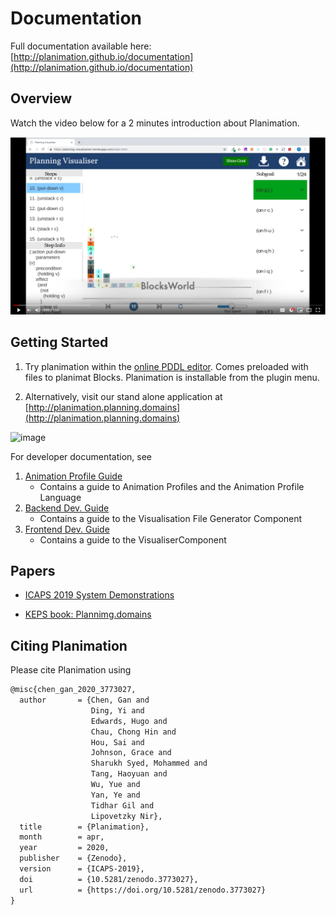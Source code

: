# Documentation

Full documentation available here: [http://planimation.github.io/documentation](http://planimation.github.io/documentation)


## Overview

Watch the video below for a 2 minutes introduction about Planimation.

[![Youtube](docs/images/readme/youtube.png)](https://youtu.be/Cj2rWdt1YQU)


## Getting Started

1. Try planimation within the [online PDDL editor](https://tinyurl.com/yxlt96fp). Comes preloaded with files to planimat Blocks. Planimation is installable from the plugin menu. 

2. Alternatively, visit our stand alone application at [http://planimation.planning.domains](http://planimation.planning.domains)

![image](docs/images/readme/demo.gif)

For developer documentation, see

1. [Animation Profile Guide](https://planimation.github.io/documentation/ap_guide/)
    * Contains a guide to Animation Profiles and the Animation Profile Language
2. [Backend Dev. Guide](https://planimation.github.io/documentation/VFG_guide/)
    * Contains a guide to the Visualisation File Generator Component
3. [Frontend Dev. Guide](https://planimation.github.io/documentation/Visualiser_guide/)
    * Contains a guide to the VisualiserComponent 

## Papers

- [ICAPS 2019 System Demonstrations](https://icaps19.icaps-conference.org/files/pdfs/planimation_icaps19_sysdemo.pdf)

- [KEPS book: Plannimg.domains](https://link.springer.com/chapter/10.1007/978-3-030-38561-3_5#readcube-epdf)


## Citing Planimation

Please cite Planimation using
``` latex
@misc{chen_gan_2020_3773027,
  author       = {Chen, Gan and
                  Ding, Yi and
                  Edwards, Hugo and
                  Chau, Chong Hin and
                  Hou, Sai and
                  Johnson, Grace and
                  Sharukh Syed, Mohammed and
                  Tang, Haoyuan and
                  Wu, Yue and
                  Yan, Ye and
                  Tidhar Gil and
                  Lipovetzky Nir},
  title        = {Planimation},
  month        = apr,
  year         = 2020,
  publisher    = {Zenodo},
  version      = {ICAPS-2019},
  doi          = {10.5281/zenodo.3773027},
  url          = {https://doi.org/10.5281/zenodo.3773027}
}
```